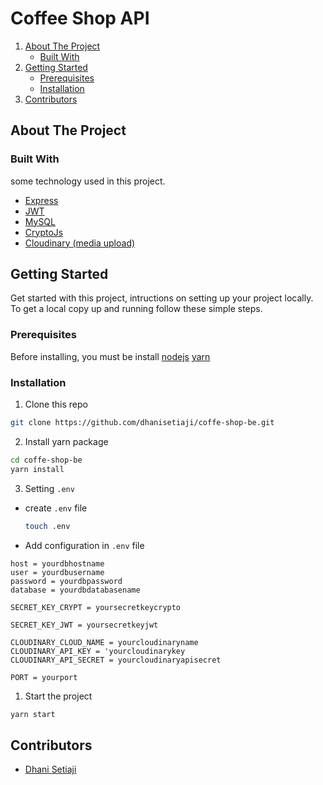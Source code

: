 # Coffee Shop API

<!-- NAVIGATION -->
<ol>
    <li>
      <a href="#about-the-project">About The Project</a>
      <ul>
        <li><a href="#built-with">Built With</a></li>
      </ul>
    </li>
    <li>
      <a href="#getting-started">Getting Started</a>
      <ul>
        <li><a href="#prerequisites">Prerequisites</a></li>
        <li><a href="#installation">Installation</a></li>
      </ul>
    </li>
    <li><a href="#contributors">Contributors</a></li>
  </ol>

<!-- ABOUT THE PROJECT -->

## About The Project

### Built With

some technology used in this project.

- [Express](https://expressjs.com)
- [JWT](https://jwt.io)
- [MySQL](https://mysql.com)
- [CryptoJs](https://www.npmjs.com/package/crypto-js)
- [Cloudinary (media upload)](https://cloudinary.com/)


<!-- GETTING STARTED -->

## Getting Started

Get started with this project, intructions on setting up your project locally.
To get a local copy up and running follow these simple steps.

### Prerequisites

Before installing, you must be install [nodejs](https://nodejs.org) [yarn](https://yarnpkg.com/getting-started/install)

### Installation

1. Clone this repo

```sh
git clone https://github.com/dhanisetiaji/coffe-shop-be.git
```

2. Install yarn package

```sh
cd coffe-shop-be
yarn install
```

3. Setting `.env`

- create `.env` file

  ```sh
  touch .env
  ```

- Add configuration in `.env` file

```
host = yourdbhostname
user = yourdbusername
password = yourdbpassword
database = yourdbdatabasename

SECRET_KEY_CRYPT = yoursecretkeycrypto

SECRET_KEY_JWT = yoursecretkeyjwt

CLOUDINARY_CLOUD_NAME = yourcloudinaryname
CLOUDINARY_API_KEY = 'yourcloudinarykey
CLOUDINARY_API_SECRET = yourcloudinaryapisecret

PORT = yourport

```


1. Start the project

```sh
yarn start
```

<!-- Contributors -->

## Contributors

- [Dhani Setiaji](https://github.com/dhanisetiaji)

